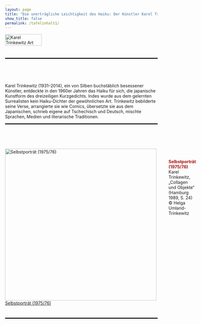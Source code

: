 ```yaml
---
layout: page
title: "Die unerträgliche Leichtigkeit des Haiku: Der Künstler Karel Trinkewitz"
show_title: false
permalink: /tafelinhalt1/
---
```


<div style="display: flex; align-items: flex-start; margin-bottom: 40px;">
  <a href="{{ 'img/Trinkewitz_Headlines/20161111_Trinkewitz_Headlines-1-5.jpg' | absolute_url }}" style="margin-right: 20px; flex: 0 0 auto;">
    <img src="{{ 'img/Trinkewitz_Headlines/20161111_Trinkewitz_Headlines-1-5.jpg' | absolute_url }}" alt="Karel Trinkewitz Art" style="width: 90%;">
  </a>
  <div style="flex: 1;">
  </div>
</div>
    
<hr style="border-top: 2px solid #000; margin-top: 0; margin-bottom: 80px;">
<p>
  Karel Trinkewitz (1931–2014), ein von Silben buchstäblich besessener Künstler, entdeckte in den 1960er Jahren das Haiku für sich, die japanische Kunstform des dreizeiligen Kurzgedichts. Indes wurde aus dem gelernten Surrealisten kein Haiku-Dichter der gewöhnlichen Art. Trinkewitz bebilderte seine Verse, arrangierte sie wie Comics, übersetzte sie aus dem Japanischen, schrieb eigene auf Tschechisch und Deutsch, mischte Sprachen, Medien und literarische Traditionen.
</p>
<hr style="border-top: 2px solid #000; margin-top: 10px; margin-bottom: 80px;">

<div style="display: flex; align-items: flex-start; margin-bottom: 40px;">
  <div class="inhalt_hovereffect">
    <a href="{{ '/trinkewitz/tafel1/' | absolute_url }}">
      <img src="{{ '/img/derivatives/iiif/images/tafel1/full/1140,/0/default.jpg' | absolute_url }}" alt="Selbstporträt (1975/76)" style="width: 500px;">
      <div class="inhalt_overlay">
        <div class="inhalt_info">
          Selbstporträt (1975/76)
        </div>
      </div>
    </a>
  </div>
  <div style="flex: 1; margin-top: 20px; margin-right: 20px; margin-left: 40px;">
    <p>
      <strong style="color:#a81010; margin-bottom: 10px;">Selbstporträt (1975/76)</strong><br>
      Karel Trinkewitz, „Collagen und Objekte“<br>
      (Hamburg 1989, S. 24)<br>
      © Helga Umland-Trinkewitz
    </p>
  </div>
</div>

<hr style="border-top: 2px solid #000; margin-top: 10px; margin-bottom: 80px;">
